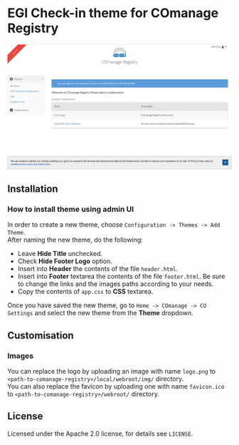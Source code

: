 # EGI Check-in theme for COmanage Registry

![COmanage Registry](./screenshot.png)

## Installation

### How to install theme using admin UI

In order to create a new theme, choose `Configuration -> Themes -> Add Theme`.  
After naming the new theme, do the following:

- Leave **Hide Title** unchecked.
- Check **Hide Footer Logo** option.
- Insert into **Header** the contents of the file `header.html`.
- Insert into **Footer** textarea the contents of the file `footer.html`. Be sure to change the links and the images paths according to your needs.
- Copy the contents of `app.css` to **CSS** textarea.

Once you have saved the new theme, go to `Home -> COmanage -> CO Settings` and select the new theme from the **Theme** dropdown.

## Customisation

### Images

You can replace the logo by uploading an image with name `logo.png` to `<path-to-comanage-registry>/local/webroot/img/` directory.  
You can also replace the favicon by uploading one with name `favicon.ico` to `<path-to-comanage-registry>/webroot/` directory.

## License

Licensed under the Apache 2.0 license, for details see `LICENSE`.

